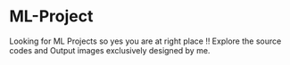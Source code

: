 # ML-Project
Looking for ML Projects so yes you are at right place !! Explore the source codes and Output images exclusively designed by me.

